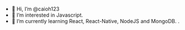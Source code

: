 - 👋 Hi, I’m @caioh123
- 👀 I’m interested in Javascript.
- 🌱 I’m currently learning React, React-Native, NodeJS and MongoDB.
.

<!---
caioh123/caioh123 is a ✨ special ✨ repository because its `README.md` (this file) appears on your GitHub profile.
You can click the Preview link to take a look at your changes.
---> 
  
 
  
 
 
 
 

